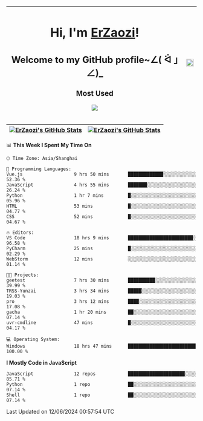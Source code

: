 |<h1>Hi, I'm <a href="https://github.com/erzaozi">ErZaozi</a>! </h1><h2>Welcome to my GitHub profile~∠( ᐛ 」∠)_</h2><p><h3>Most Used</h3><img src="https://skillicons.dev/icons?i=github,vscode,visualstudio,ubuntu,postman,pycharm,webstorm,git,docker"></p>|<img decoding="async" align=center src="https://cdn.jsdelivr.net/gh/erzaozi/erzaozi/image.gif" width="100%">|
| ----- | ----- |

| <a href="https://github.com/erzaozi"><img align="center" src="https://github-readme-stats.vercel.app/api/top-langs/?username=erzaozi&title_color=44cef6&text_color=4b5cc4&icon_color=2bbc8a&bg_color=white&langs_count=4&hide_border=true" alt="ErZaozi's GitHub Stats" /></a> | <a href="https://github.com/erzaozi"><img align="center" src="https://github-readme-stats.vercel.app/api?username=erzaozi&show_icons=true&line_height=27&count_private=true&title_color=44cef6&text_color=4b5cc4&icon_color=2bbc8a&bg_color=white&hide_border=true" alt="ErZaozi's GitHub Stats" /></a> |
| ----- | ----- |
<!--START_SECTION:waka-->
📊 **This Week I Spent My Time On** 

```text
🕑︎ Time Zone: Asia/Shanghai

💬 Programming Languages: 
Vue.js                   9 hrs 50 mins       █████████████░░░░░░░░░░░░   52.36 % 
JavaScript               4 hrs 55 mins       ███████░░░░░░░░░░░░░░░░░░   26.24 % 
Python                   1 hr 7 mins         █░░░░░░░░░░░░░░░░░░░░░░░░   05.96 % 
HTML                     53 mins             █░░░░░░░░░░░░░░░░░░░░░░░░   04.77 % 
CSS                      52 mins             █░░░░░░░░░░░░░░░░░░░░░░░░   04.67 % 

🔥 Editors: 
VS Code                  18 hrs 9 mins       ████████████████████████░   96.58 % 
PyCharm                  25 mins             █░░░░░░░░░░░░░░░░░░░░░░░░   02.29 % 
WebStorm                 12 mins             ░░░░░░░░░░░░░░░░░░░░░░░░░   01.14 % 

🐱‍💻 Projects: 
geetest                  7 hrs 30 mins       ██████████░░░░░░░░░░░░░░░   39.99 % 
TRSS-Yunzai              3 hrs 34 mins       █████░░░░░░░░░░░░░░░░░░░░   19.03 % 
pro                      3 hrs 12 mins       ████░░░░░░░░░░░░░░░░░░░░░   17.08 % 
gacha                    1 hr 20 mins        ██░░░░░░░░░░░░░░░░░░░░░░░   07.14 % 
uvr-cmdline              47 mins             █░░░░░░░░░░░░░░░░░░░░░░░░   04.17 % 

💻 Operating System: 
Windows                  18 hrs 47 mins      █████████████████████████   100.00 % 
```

**I Mostly Code in JavaScript** 

```text
JavaScript               12 repos            █████████████████████░░░░   85.71 % 
Python                   1 repo              ██░░░░░░░░░░░░░░░░░░░░░░░   07.14 % 
Shell                    1 repo              ██░░░░░░░░░░░░░░░░░░░░░░░   07.14 % 
```




 Last Updated on 12/06/2024 00:57:54 UTC
<!--END_SECTION:waka-->

